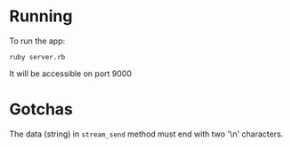 # Running
To run the app:

    ruby server.rb
It will be accessible on port 9000

# Gotchas
The data (string) in ```stream_send``` method must end with two '\n' characters.
